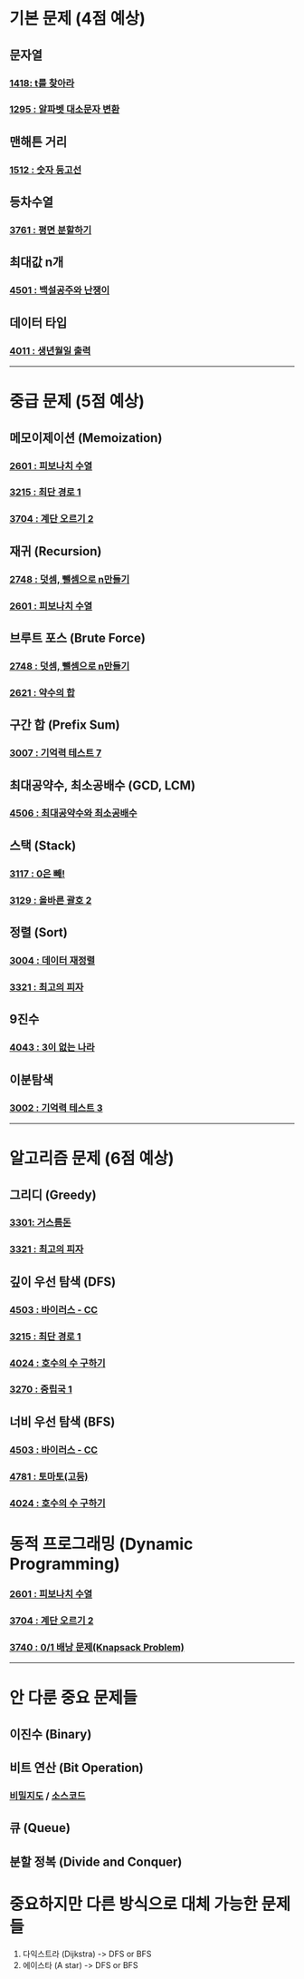 # 기본 문제 (4점 예상)
## 문자열
### [1418: t를 찾아라](code/20250107_1418.c)
### [1295 : 알파벳 대소문자 변환](code/20250111_1295.c)

## 맨해튼 거리
### [1512 : 숫자 등고선](code/20250110_1512.c)

## 등차수열
### [3761 : 평면 분할하기](code/20250106_3761.c)

## 최대값 n개
### [4501 : 백설공주와 난쟁이](code/20250112_4501.c)

## 데이터 타입
### [4011 : 생년월일 출력](code/20250112_4011.c)

---

# 중급 문제 (5점 예상)
## 메모이제이션 (Memoization)
### [2601 : 피보나치 수열](code/20250109_2601.c)
### [3215 : 최단 경로 1](code/20250110_3215.c)
### [3704 : 계단 오르기 2](code/20250113_3704.c)

## 재귀 (Recursion)
### [2748 : 덧셈, 뺄셈으로 n만들기](code/20250107_2748.c)
### [2601 : 피보나치 수열](code/20250109_2601.c)

## 브루트 포스 (Brute Force)
### [2748 : 덧셈, 뺄셈으로 n만들기](code/20250107_2748.c)
### [2621 : 약수의 합](code/20250112_2621.c)

## 구간 합 (Prefix Sum)
### [3007 : 기억력 테스트 7](code/20250108_3007.c)

## 최대공약수, 최소공배수 (GCD, LCM)
### [4506 : 최대공약수와 최소공배수](code/20250112_4506.c)

## 스택 (Stack)
### [3117 : 0은 빼!](code/20250112_3117.c)
### [3129 : 올바른 괄호 2](code/20250113_3129.c)

## 정렬 (Sort)
### [3004 : 데이터 재정렬](code/20250112_3004.c)
### [3321 : 최고의 피자](code/20250113_3321.c)

## 9진수
### [4043 : 3이 없는 나라](code/20250113_4043.c)

## 이분탐색
### [3002 : 기억력 테스트 3](code/20250113_3002.c)

---

# 알고리즘 문제 (6점 예상)
## 그리디 (Greedy)
### [3301: 거스름돈](code/20250108_3301.c)
### [3321 : 최고의 피자](code/20250113_3321.c)

## 깊이 우선 탐색 (DFS)
### [4503 : 바이러스 - CC](code/20250109_4503.c)
### [3215 : 최단 경로 1](code/20250110_3215.c)
### [4024 : 호수의 수 구하기](code/20250111_4024.c)
### [3270 : 중립국 1](code/20250113_3270.c)

## 너비 우선 탐색 (BFS)
### [4503 : 바이러스 - CC](code/20250109_4503.c)
### [4781 : 토마토(고등)](code/20250111_4781.c)
### [4024 : 호수의 수 구하기](code/20250111_4024.c)

# 동적 프로그래밍 (Dynamic Programming)
### [2601 : 피보나치 수열](code/20250109_2601.c)
### [3704 : 계단 오르기 2](code/20250113_3704.c)
### [3740 : 0/1 배낭 문제(Knapsack Problem)](code/knapsack.c)

---

# 안 다룬 중요 문제들
## 이진수 (Binary)
## 비트 연산 (Bit Operation)
### [비밀지도](https://school.programmers.co.kr/learn/courses/30/lessons/17681?language=cpp) / [소스코드](code/bit_operation.c)

## 큐 (Queue)
## 분할 정복 (Divide and Conquer)

# 중요하지만 다른 방식으로 대체 가능한 문제들
1. 다익스트라 (Dijkstra) -> DFS or BFS
2. 에이스타 (A star) -> DFS or BFS

